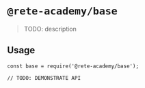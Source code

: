 # `@rete-academy/base`

> TODO: description

## Usage

```
const base = require('@rete-academy/base');

// TODO: DEMONSTRATE API
```
